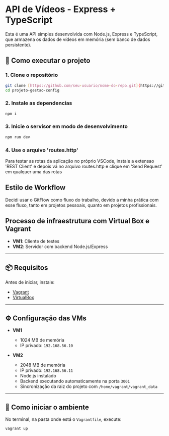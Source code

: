 # API de Vídeos - Express + TypeScript

Esta é uma API simples desenvolvida com Node.js, Express e TypeScript, que armazena os dados de vídeos em memória (sem banco de dados persistente).

## 🚀 Como executar o projeto

### 1. Clone o repositório

```bash
git clone [https://github.com/seu-usuario/nome-do-repo.git](https://github.com/joelrodriguesvieira/projeto-gestao-config.git)
cd projeto-gestao-config
```

### 2. Instale as dependencias

```bash
npm i
```

### 3. Inicie o servisor em modo de desenvolvimento
```bash
npm run dev
```

### 4. Use o arquivo 'routes.http'

Para testar as rotas da aplicação no próprio VSCode, instale a extensao 'REST Client' e depois vá no arquivo routes.http e clique em 'Send Request' em qualquer uma das rotas


## Estilo de Workflow

Decidi usar o GitFlow como fluxo do trabalho, devido a minha prática com esse fluxo, tanto em projetos pessoais, quanto em projetos profissionais.

## Processo de infraestrutura com Virtual Box e Vagrant

- **VM1**: Cliente de testes
- **VM2**: Servidor com backend Node.js/Express

---

## 📦 Requisitos

Antes de iniciar, instale:

- [Vagrant](https://www.vagrantup.com/)
- [VirtualBox](https://www.virtualbox.org/)

---

## ⚙️ Configuração das VMs

- **VM1**
  - 1024 MB de memória
  - IP privado: `192.168.56.10`

- **VM2**
  - 2048 MB de memória
  - IP privado: `192.168.56.11`
  - Node.js instalado
  - Backend executando automaticamente na porta `3001`
  - Sincronização da raiz do projeto com `/home/vagrant/vagrant_data`

---

## 🚀 Como iniciar o ambiente

No terminal, na pasta onde está o `Vagrantfile`, execute:

```bash
vagrant up